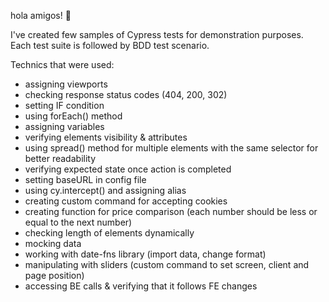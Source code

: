 hola amigos! 👋

I've created few samples of Cypress tests for demonstration purposes. Each test suite is followed by BDD test scenario. 

Technics that were used: 
- assigning viewports
- checking response status codes (404, 200, 302)
- setting IF condition
- using forEach() method
- assigning variables
- verifying elements visibility & attributes
- using spread() method for multiple elements with the same selector for better readability
- verifying expected state once action is completed
- setting baseURL in config file
- using cy.intercept() and assigning alias
- creating custom command for accepting cookies
- creating function for price comparison (each number should be less or equal to the next number)
- checking length of elements dynamically
- mocking data
- working with date-fns library (import data, change format)
- manipulating with sliders (custom command to set screen, client and page position)
- accessing BE calls & verifying that it follows FE changes 
